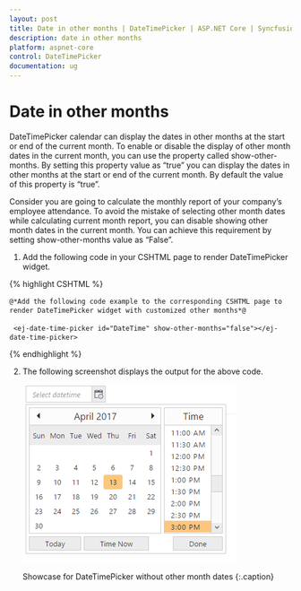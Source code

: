 ```yaml
---
layout: post
title: Date in other months | DateTimePicker | ASP.NET Core | Syncfusion
description: date in other months
platform: aspnet-core
control: DateTimePicker
documentation: ug
---
```


# Date in other months

DateTimePicker calendar can display the dates in other months at the start or end of the current month. To enable or disable the display of other month dates in the current month, you can use the property called show-other-months. By setting this property value as “true” you can display the dates in other months at the start or end of the current month. By default the value of this property is “true”. 

Consider you are going to calculate the monthly report of your company’s employee attendance. To avoid the mistake of selecting other month dates while calculating current month report, you can disable showing other month dates in the current month. You can achieve this requirement by setting show-other-months value as “False”.

1. Add the following code in your CSHTML page to render DateTimePicker widget.

 {% highlight CSHTML %}
	 
	@*Add the following code example to the corresponding CSHTML page to render DateTimePicker widget with customized other months*@

     <ej-date-time-picker id="DateTime" show-other-months="false"></ej-date-time-picker>

{% endhighlight %}
   
   

2. The following screenshot displays the output for the above code.

	![](Date-in-other-months_images/Date-in-other-months_img1.png)
    
	Showcase for DateTimePicker without other month dates
	{:.caption}

